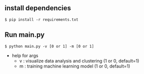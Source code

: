 ## install dependencies
```
$ pip install -r requirements.txt
```
## Run main.py
```
$ python main.py -v [0 or 1] -m [0 or 1]
```
- help for args
  - v : visualize data analysis and clustering (1 or 0, default=1)
  - m : training machine learning model (1 or 0, default=1)
